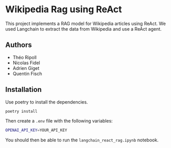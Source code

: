 # Wikipedia Rag using ReAct

This project implements a RAG model for Wikipedia articles using ReAct. We used Langchain to extract the data from Wikipedia and use a ReAct agent.

## Authors

- Théo Ripoll
- Nicolas Fidel
- Adrien Giget
- Quentin Fisch

## Installation

Use poetry to install the dependencies.

```bash
poetry install
```

Then create a `.env` file with the following variables:

```bash
OPENAI_API_KEY=YOUR_API_KEY
```

You should then be able to run the `langchain_react_rag.ipynb` notebook.